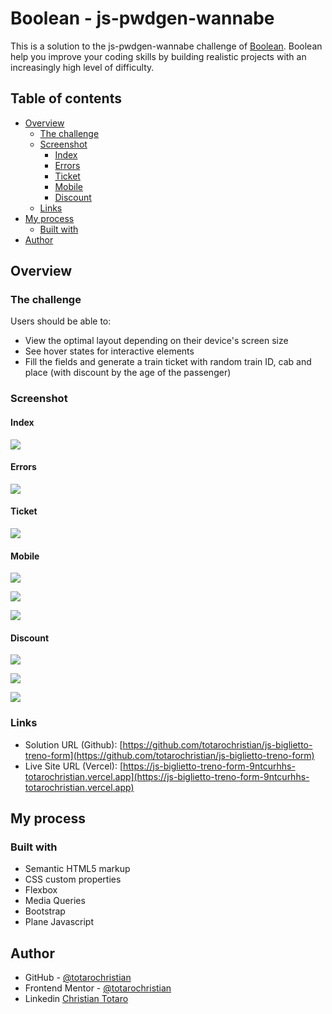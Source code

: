 # Boolean - js-pwdgen-wannabe

This is a solution to the js-pwdgen-wannabe challenge of [Boolean](https://boolean.careers/). Boolean help you improve your coding skills by building realistic projects with an increasingly high level of difficulty. 

## Table of contents

- [Overview](#overview)
  - [The challenge](#the-challenge)
  - [Screenshot](#screenshot)
    - [Index](#index)
    - [Errors](#errors)
    - [Ticket](#ticket)
    - [Mobile](#mobile)
    - [Discount](#discount)
  - [Links](#links)
- [My process](#my-process)
  - [Built with](#built-with)
- [Author](#author)

## Overview

### The challenge

Users should be able to:

- View the optimal layout depending on their device's screen size
- See hover states for interactive elements
- Fill the fields and generate a train ticket with random train ID, cab and place (with discount by the age of the passenger)

### Screenshot

#### Index

![](./screenshots/Index.png)

#### Errors

![](./screenshots/Modal.png)

#### Ticket

![](./screenshots/Ticket.png)

#### Mobile

![](./screenshots/mobile-index.png)

![](./screenshots/mobile-modal.png)

![](./screenshots/mobile-ticket.png)

#### Discount

![](./screenshots/discount-no.png)

![](./screenshots/discount-junior.png)

![](./screenshots/discount-senior.png)

### Links

- Solution URL (Github): [https://github.com/totarochristian/js-biglietto-treno-form](https://github.com/totarochristian/js-biglietto-treno-form)
- Live Site URL (Vercel): [https://js-biglietto-treno-form-9ntcurhhs-totarochristian.vercel.app](https://js-biglietto-treno-form-9ntcurhhs-totarochristian.vercel.app)

## My process

### Built with

- Semantic HTML5 markup
- CSS custom properties
- Flexbox
- Media Queries
- Bootstrap
- Plane Javascript

## Author

- GitHub - [@totarochristian](https://github.com/totarochristian)
- Frontend Mentor - [@totarochristian](https://www.frontendmentor.io/profile/totarochristian)
- Linkedin [Christian Totaro](https://www.linkedin.com/in/christian-totaro-080a7018a/)